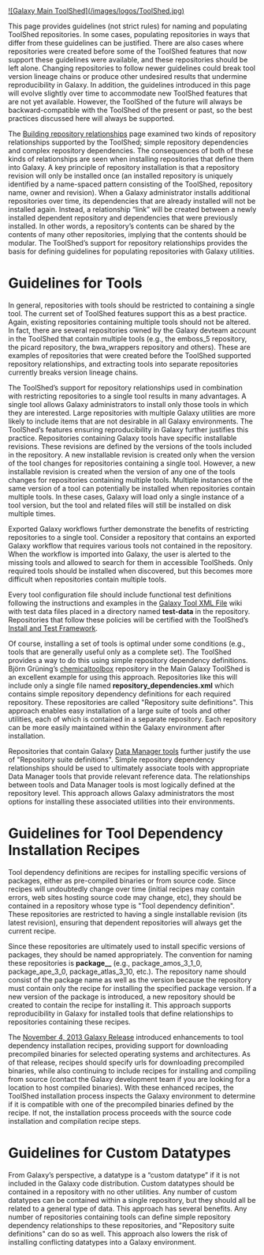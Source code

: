 <div class='center'> <a href='http://toolshed.g2.bx.psu.edu'>![Galaxy Main ToolShed](/images/logos/ToolShed.jpg)</a> </div>

This page provides guidelines (not strict rules) for naming and populating ToolShed repositories. In some cases, populating repositories in ways that differ from these guidelines can be justified. There are also cases where repositories were created before some of the ToolShed features that now support these guidelines were available, and these repositories should be left alone. Changing repositories to follow newer guidelines could break tool version lineage chains or produce other undesired results that undermine reproducibility in Galaxy. In addition, the guidelines introduced in this page will evolve slightly over time to accommodate new ToolShed features that are not yet available. However, the ToolShed of the future will always be backward-compatible with the ToolShed of the present or past, so the best practices discussed here will always be supported.

The [Building repository relationships](/toolshed/defining-repository-dependencies/) page examined two kinds of repository relationships supported by the ToolShed; simple repository dependencies and complex repository dependencies. The consequences of both of these kinds of relationships are seen when installing repositories that define them into Galaxy. A key principle of repository installation is that a repository revision will only be installed once (an installed repository is uniquely identified by a name-spaced pattern consisting of the ToolShed, repository name, owner and revision). When a Galaxy administrator installs additional repositories over time, its dependencies that are already installed will not be installed again. Instead, a relationship “link” will be created between a newly installed dependent repository and dependencies that were previously installed. In other words, a repository’s contents can be shared by the contents of many other repositories, implying that the contents should be modular. The ToolShed’s support for repository relationships provides the basis for defining guidelines for populating repositories with Galaxy utilities.

# Guidelines for Tools

In general, repositories with tools should be restricted to containing a single tool. The current set of ToolShed features support this as a best practice. Again, existing repositories containing multiple tools should not be altered. In fact, there are several repositories owned by the Galaxy devteam account in the ToolShed that contain multiple tools (e.g., the emboss\_5 repository, the picard repository, the bwa\_wrappers repository and others). These are examples of repositories that were created before the ToolShed supported repository relationships, and extracting tools into separate repositories currently breaks version lineage chains.

The ToolShed’s support for repository relationships used in combination with restricting repositories to a single tool results in many advantages. A single tool allows Galaxy administrators to install only those tools in which they are interested. Large repositories with multiple Galaxy utilities are more likely to include items that are not desirable in all Galaxy environments. The ToolShed’s features ensuring reproducibility in Galaxy further justifies this practice. Repositories containing Galaxy tools have specific installable revisions. These revisions are defined by the versions of the tools included in the repository. A new installable revision is created only when the version of the tool changes for repositories containing a single tool. However, a new installable revision is created when the version of any one of the tools changes for repositories containing multiple tools. Multiple instances of the same version of a tool can potentially be installed when repositories contain multiple tools. In these cases, Galaxy will load only a single instance of a tool version, but the tool and related files will still be installed on disk multiple times.

Exported Galaxy workflows further demonstrate the benefits of restricting repositories to a single tool. Consider a repository that contains an exported Galaxy workflow that requires various tools not contained in the repository. When the workflow is imported into Galaxy, the user is alerted to the missing tools and allowed to search for them in accessible ToolSheds. Only required tools should be installed when discovered, but this becomes more difficult when repositories contain multiple tools.

Every tool configuration file should include functional test definitions following the instructions and examples in the [Galaxy Tool XML File](/admin/tools/tool-config-syntax) wiki with test data files placed in a directory named **test-data** in the repository. Repositories that follow these policies will be certified with the ToolShed’s [Install and Test Framework](/toolshed/install-and-test-certification/).

Of course, installing a set of tools is optimal under some conditions (e.g., tools that are generally useful only as a complete set). The ToolShed provides a way to do this using simple repository dependency definitions. Björn Grüning’s [chemicaltoolbox](http://toolshed.g2.bx.psu.edu/view/bgruening/chemicaltoolbox) repository in the Main Galaxy ToolShed is an excellent example for using this approach. Repositories like this will include only a single file named **repository_dependencies.xml** which contains simple repository dependency definitions for each required repository. These repositories are called "Repository suite definitions". This approach enables easy installation of a large suite of tools and other utilities, each of which is contained in a separate repository. Each repository can be more easily maintained within the Galaxy environment after installation.

Repositories that contain Galaxy [Data Manager tools](/admin/tools/data-managers/) further justify the use of "Repository suite definitions". Simple repository dependency relationships should be used to ultimately associate tools with appropriate Data Manager tools that provide relevant reference data. The relationships between tools and Data Manager tools is most logically defined at the repository level. This approach allows Galaxy administrators the most options for installing these associated utilities into their environments.

# Guidelines for Tool Dependency Installation Recipes

Tool dependency definitions are recipes for installing specific versions of packages, either as pre-compiled binaries or from source code. Since recipes will undoubtedly change over time (initial recipes may contain errors, web sites hosting source code may change, etc), they should be contained in a repository whose type is "Tool dependency definition". These repositories are restricted to having a single installable revision (its latest revision), ensuring that dependent repositories will always get the current recipe.

Since these repositories are ultimately used to install specific versions of packages, they should be named appropriately. The convention for naming these repositories is **package\_<name>\_<version>** (e.g., package\_amos\_3\_1\_0, package\_ape\_3\_0, package\_atlas\_3\_10, etc.). The repository name should consist of the package name as well as the version because the repository must contain only the recipe for installing the specified package version. If a new version of the package is introduced, a new repository should be created to contain the recipe for installing it. This approach supports reproducibility in Galaxy for installed tools that define relationships to repositories containing these recipes.

The [November 4, 2013 Galaxy Release](/news/2013-11-04-galaxy-distribution) introduced enhancements to tool dependency installation recipes, providing support for downloading precompiled binaries for selected operating systems and architectures. As of that release, recipes should specify urls for downloading precompiled binaries, while also continuing to include recipes for installing and compiling from source (contact the Galaxy development team if you are looking for a location to host compiled binaries). With these enhanced recipes, the ToolShed installation process inspects the Galaxy environment to determine if it is compatible with one of the precompiled binaries defined by the recipe. If not, the installation process proceeds with the source code installation and compilation recipe steps.

# Guidelines for Custom Datatypes

From Galaxy’s perspective, a datatype is a “custom datatype” if it is not included in the Galaxy code distribution. Custom datatypes should be contained in a repository with no other utilities. Any number of custom datatypes can be contained within a single repository, but they should all be related to a general type of data. This approach has several benefits. Any number of repositories containing tools can define simple repository dependency relationships to these repositories, and "Repository suite definitions" can do so as well. This approach also lowers the risk of installing conflicting datatypes into a Galaxy environment.
